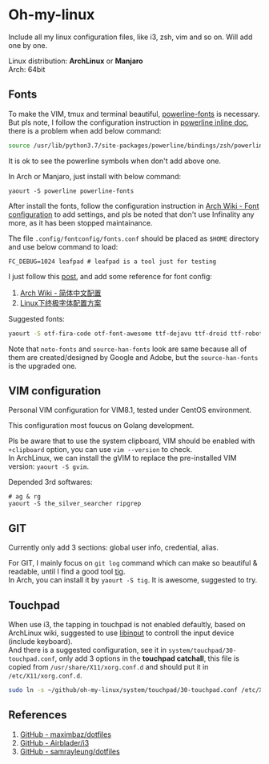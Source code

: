 # Oh-my-linux

Include all my linux configuration files, like i3, zsh, vim and so on. Will add one by one.

Linux distribution: **ArchLinux** or **Manjaro**  
Arch: 64bit

## Fonts

To make the VIM, tmux and terminal beautiful, [powerline-fonts](https://github.com/powerline/fonts) is necessary.  
But pls note, I follow the configuration instruction in [powerline inline doc](https://powerline.readthedocs.io/en/latest/usage/shell-prompts.html#bash-prompt), 
there is a problem when add below command:  
```sh
source /usr/lib/python3.7/site-packages/powerline/bindings/zsh/powerline.zsh
```
It is ok to see the powerline symbols when don't add above one.  

In Arch or Manjaro, just install with below command:  
```shell
yaourt -S powerline powerline-fonts
```

After install the fonts, follow the configuration instruction in [Arch Wiki - Font configuration](https://wiki.archlinux.org/index.php/Font_configuration) to add settings, and pls be noted that don't use Infinality any more, as it has been stopped maintainance.

The file `.config/fontconfig/fonts.conf` should be placed as `$HOME` directory and use below command to load:  
```shell
FC_DEBUG=1024 leafpad # leafpad is a tool just for testing
```
I just follow this [post](https://unix.stackexchange.com/questions/372447/reload-settings-in-etc-fonts-conf-d), and add some reference for font config:  
1. [Arch Wiki - 简体中文配置](https://wiki.archlinux.org/index.php/Font_Configuration/Chinese_(%E7%AE%80%E4%BD%93%E4%B8%AD%E6%96%87))  
2. [Linux下终极字体配置方案](https://ohmyarch.github.io/2017/01/15/Linux%E4%B8%8B%E7%BB%88%E6%9E%81%E5%AD%97%E4%BD%93%E9%85%8D%E7%BD%AE%E6%96%B9%E6%A1%88/)  


Suggested fonts:  
```sh
yaourt -S otf-fira-code otf-font-awesome ttf-dejavu ttf-droid ttf-roboto noto-fonts noto-fonts-cjk noto-fonts-emoji adobe-source-code-pro-fonts adobe-source-han-sans-cn-fonts adobe-source-han-serif-cn-fonts
```

Note that `noto-fonts` and `source-han-fonts` look are same because all of them are created/designed by Google and Adobe, but the `source-han-fonts` is the upgraded one.

## VIM configuration

Personal VIM configuration for VIM8.1, tested under CentOS environment.

This configuration most foucus on Golang development.

Pls be aware that to use the system clipboard, VIM should be enabled with `+clipboard` option, you can use `vim --version` to check.  
In ArchLinux, we can install the gVIM to replace the pre-installed VIM version: `yaourt -S gvim`.  

Depended 3rd softwares:  
```shell
# ag & rg
yaourt -S the_silver_searcher ripgrep
```

## GIT

Currently only add 3 sections: global user info, credential, alias.  

For GIT, I mainly focus on `git log` command which can make so beautiful & readable, until I find a good tool [tig](https://github.com/jonas/tig).  
In Arch, you can install it by `yaourt -S tig`. It is awesome, suggested to try.

## Touchpad

When use i3, the tapping in touchpad is not enabled defaultly, based on ArchLinux wiki, suggested to use [libinput](https://wiki.archlinux.org/index.php/Libinput) to controll the input device (include keyboard).  
And there is a suggested configuration, see it in `system/touchpad/30-touchpad.conf`, only add 3 options in the **touchpad catchall**, this file is copied from `/usr/share/X11/xorg.conf.d` and should put it in `/etc/X11/xorg.conf.d`.  
```sh
sudo ln -s ~/github/oh-my-linux/system/touchpad/30-touchpad.conf /etc/X11/xorg.conf.d/30-touchpad.conf
```

## References

1. [GitHub - maximbaz/dotfiles](https://github.com/maximbaz/dotfiles)  
2. [GitHub - Airblader/i3](https://github.com/Airblader/i3)  
3. [GitHub - samrayleung/dotfiles](https://github.com/samrayleung/dotfiles)  

